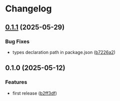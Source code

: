 # Changelog

## [0.1.1](https://github.com/gravity-ui/react-unipika/compare/v0.1.0...v0.1.1) (2025-05-29)


### Bug Fixes

* types declaration path in package.json ([b7226a2](https://github.com/gravity-ui/react-unipika/commit/b7226a23d312efd77f02028532525619502bbbce))

## 0.1.0 (2025-05-12)

### Features

- first release ([b2ff3df](https://github.com/gravity-ui/react-unipika/commit/b2ff3dff9d590a24b139caf36d868c23f712a02f))
